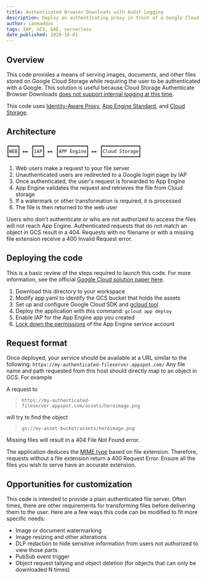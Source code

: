 ```yaml
---
title: Authenticated Browser Downloads with Audit Logging
description: Deploy an authenticating proxy in front of a Google Cloud file server with audit logging.
author: ianmaddox
tags: IAP, GCS, GAE, serverless
date_published: 2020-10-01
---
```


## Overview

This code provides a means of serving images, documents, and other files stored on Google Cloud Storage while requiring the user to be authenticated with a Google. This solution is useful because Cloud Storage Authenticate Browser Downloads [does not support internal logging at this time](https://cloud.google.com/storage/docs/access-control/cookie-based-authentication).

This code uses [Identity-Aware Proxy](https://cloud.google.com/iap/docs), [App Engine Standard](https://cloud.google.com/appengine/docs/standard), and [Cloud Storage](https://cloud.google.com/storage/docs).


## Architecture
```
┏━━━┓    ┏━━━┓    ┏━━━━━━━━━━┓    ┏━━━━━━━━━━━━━┓
┃WEB┃ ►► ┃IAP┃ ►► ┃APP Engine┃ ►► ┃Cloud Storage┃
┗━━━┛    ┗━━━┛    ┗━━━━━━━━━━┛    ┗━━━━━━━━━━━━━┛
```
1. Web users make a request to your file server
1. Unauthenticated users are redirected to a Google login page by IAP
1. Once authenticated, the user's request is forwarded to App Engine
1. App Engine validates the request and retrieves the file from Cloud storage
1. If a watermark or other transformation is required, it is processed
1. The file is then returned to the web user

Users who don't authenticate or who are not authorized to access the files will not reach App Engine. Authenticated requests that do not match an object in GCS result in a 404. Requests with no filename or with a missing file extension receive a 400 Invalid Request error.

## Deploying the code
This is a basic review of the steps required to launch this code. For more information, see the official [Google Cloud solution paper here](http://link-TBD).
1. Download this directory to your workspace
1. Modify app.yaml to identify the GCS bucket that holds the assets
1. Set up and configure Google Cloud SDK and [gcloud tool](https://cloud.google.com/sdk/docs/install)
1. Deploy the application with this command: `gcloud app deploy`
1. Enable IAP for the App Engine app you created
1. [Lock down the permissions](https://cloud.google.com/appengine/docs/standard/go/service-account) of the App Engine service account

## Request format
Once deployed, your service should be available at a URL similar to the following:
`https://my-authenticated-fileserver.appspot.com/`
Any file name and path requested from this host should directly map to an object in GCS. For example

A request to
> `https://my-authenticated-fileserver.appspot.com/assets/heroimage.png`

will try to find the object
> `gs://my-asset-bucket/assets/heroimage.png`

Missing files will result in a 404 File Not Found error.

The application deduces the [MIME type](https://developer.mozilla.org/en-US/docs/Web/HTTP/Basics_of_HTTP/MIME_types) based on file extension. Therefore, requests without a file extension return a 400 Request Error. Ensure all the files you wish to serve have an accurate extension.

## Opportunities for customization
This code is intended to provide a plain authenticated file server. Often times, there are other requirements for transforming files before delivering them to the user. Here are a few ways this code can be modified to fit more specific needs:

* Image or document watermarking
* Image resizing and other alterations
* DLP redaction to hide sensitive information from users not authorized to view those parts
* PubSub event trigger
* Object request tallying and object deletion (for objects that can only be downloaded N times)
